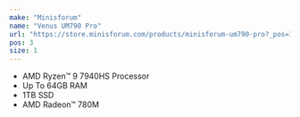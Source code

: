 ```yaml
---
make: "Minisforum"
name: "Venus UM790 Pro"
url: "https://store.minisforum.com/products/minisforum-um790-pro?_pos=1&_psq=manjaro&_ss=e&_v=1.0&variant=44359316766965"
pos: 3
size: 1
---
```

* AMD Ryzen™ 9 7940HS Processor
* Up To 64GB RAM
* 1TB SSD
* AMD Radeon™ 780M
